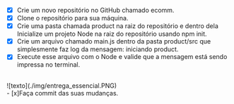  - [x] Crie um novo repositório no GitHub chamado ecomm.
 - [x] Clone o repositório para sua máquina.
 - [x] Crie uma pasta chamada product na raiz do repositório e dentro dela Inicialize um projeto Node na raiz do repositório usando npm init.
 - [x] Crie um arquivo chamado main.js dentro da pasta product/src que simplesmente faz log da mensagem: iniciando product.
 - [x] Execute esse arquivo com o Node e valide que a mensagem está sendo impressa no terminal.
 <br>
 ![texto](./img/entrega_essencial.PNG)
 <br>
 - [x]Faça commit das suas mudanças.